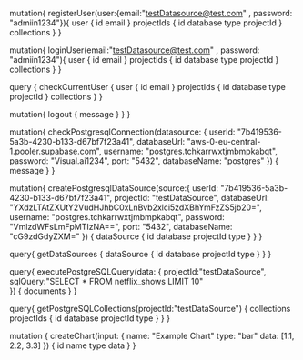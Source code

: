 mutation{
  registerUser(user:{email:"testDatasource@test.com" , password: "admiin1234"}){
    user {
      id
      email
    }
    projectIds {
      id
      database
      type
      projectId
    }
    collections
  }
}


mutation{
  loginUser(email:"testDatasource@test.com" , password: "admiin1234"){
    user {
      id
      email
    }
    projectIds {
      id
      database
      type
      projectId
    }
    collections
  }
}

query {
checkCurrentUser {
user {
id
email
}
projectIds {
id
database
type
projectId
}
collections
}
}

mutation{
logout {
message
}
}
}



mutation{
  checkPostgresqlConnection(datasource: {
    userId: "7b419536-5a3b-4230-b133-d67bf7f23a41",
    databaseUrl: "aws-0-eu-central-1.pooler.supabase.com",
    username: "postgres.tchkarrwxtjmbmpkabqt",
    password: "Visual.ai1234",
    port: "5432",
    databaseName: "postgres"
  }) {
    message
  }
}

mutation{
  createPostgresqlDataSource(source:{
    userId: "7b419536-5a3b-4230-b133-d67bf7f23a41",
    projectId: "testDataSource",
    databaseUrl: "YXdzLTAtZXUtY2VudHJhbC0xLnBvb2xlci5zdXBhYmFzZS5jb20=",
    username: "postgres.tchkarrwxtjmbmpkabqt",
    password: "VmlzdWFsLmFpMTIzNA==",
    port: "5432",
    databaseName: "cG9zdGdyZXM="
  }) {
    dataSource {
      id
      database
      projectId
      type
    }
  }
}

query{
  getDataSources {
    dataSource {
      id
      database
      projectId
      type
    }
  }
}

query{
  executePostgreSQLQuery(data:  {
     projectId:"testDataSource",
     sqlQuery:"SELECT * FROM netflix_shows LIMIT 10"    
  }) {
    documents
  }
}

query{
  getPostgreSQLCollections(projectId:"testDataSource") {
    collections
    projectIds {
      id
      database
      projectId
      type
    }
  }
}

mutation {
  createChart(input: {
    name: "Example Chart"
    type: "bar"
    data: [1.1, 2.2, 3.3]
  }) {
    id
    name
    type
    data
  }
}
